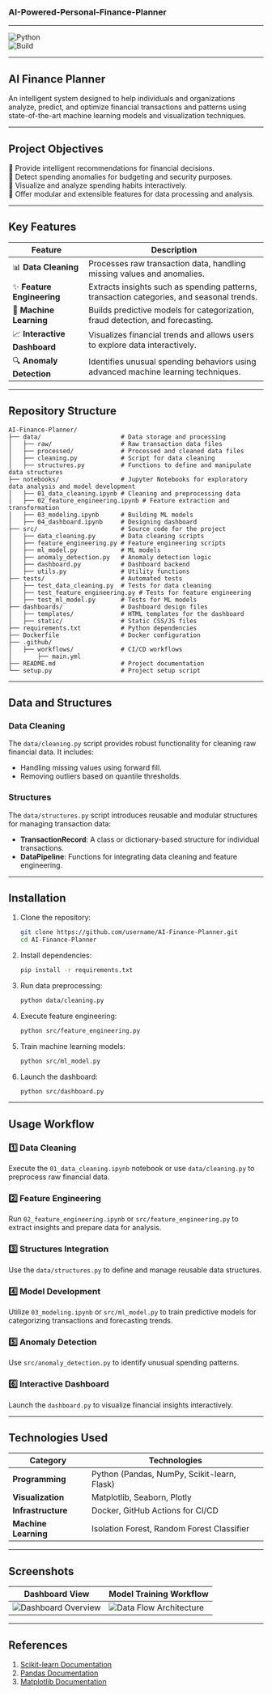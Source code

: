 ### AI-Powered-Personal-Finance-Planner

---

![Python](https://img.shields.io/badge/Python-3.9-blue.svg)  
![Build](https://img.shields.io/github/actions/workflow/status/username/repo-name/ci-cd.yml?branch=main)

---

## **AI Finance Planner**

An intelligent system designed to help individuals and organizations analyze, predict, and optimize financial transactions and patterns using state-of-the-art machine learning models and visualization techniques.

---

## **Project Objectives**

🔹 Provide intelligent recommendations for financial decisions.  
🔹 Detect spending anomalies for budgeting and security purposes.  
🔹 Visualize and analyze spending habits interactively.  
🔹 Offer modular and extensible features for data processing and analysis.  

---

## **Key Features**

| Feature                     | Description                                                                                     |
|-----------------------------|-------------------------------------------------------------------------------------------------|
| 📊 **Data Cleaning**         | Processes raw transaction data, handling missing values and anomalies.                         |
| ✨ **Feature Engineering**   | Extracts insights such as spending patterns, transaction categories, and seasonal trends.       |
| 🤖 **Machine Learning**      | Builds predictive models for categorization, fraud detection, and forecasting.                 |
| 📈 **Interactive Dashboard** | Visualizes financial trends and allows users to explore data interactively.                   |
| 🔍 **Anomaly Detection**     | Identifies unusual spending behaviors using advanced machine learning techniques.              |

---

## **Repository Structure**

```plaintext
AI-Finance-Planner/
├── data/                      # Data storage and processing
│   ├── raw/                   # Raw transaction data files
│   ├── processed/             # Processed and cleaned data files
│   ├── cleaning.py            # Script for data cleaning
│   ├── structures.py          # Functions to define and manipulate data structures
├── notebooks/                 # Jupyter Notebooks for exploratory data analysis and model development
│   ├── 01_data_cleaning.ipynb # Cleaning and preprocessing data
│   ├── 02_feature_engineering.ipynb # Feature extraction and transformation
│   ├── 03_modeling.ipynb      # Building ML models
│   ├── 04_dashboard.ipynb     # Designing dashboard
├── src/                       # Source code for the project
│   ├── data_cleaning.py       # Data cleaning scripts
│   ├── feature_engineering.py # Feature engineering scripts
│   ├── ml_model.py            # ML models
│   ├── anomaly_detection.py   # Anomaly detection logic
│   ├── dashboard.py           # Dashboard backend
│   ├── utils.py               # Utility functions
├── tests/                     # Automated tests
│   ├── test_data_cleaning.py  # Tests for data cleaning
│   ├── test_feature_engineering.py # Tests for feature engineering
│   ├── test_ml_model.py       # Tests for ML models
├── dashboards/                # Dashboard design files
│   ├── templates/             # HTML templates for the dashboard
│   ├── static/                # Static CSS/JS files
├── requirements.txt           # Python dependencies
├── Dockerfile                 # Docker configuration
├── .github/                   
│   ├── workflows/             # CI/CD workflows
│       ├── main.yml
├── README.md                  # Project documentation
└── setup.py                   # Project setup script
```

---

## **Data and Structures**

### **Data Cleaning**
The `data/cleaning.py` script provides robust functionality for cleaning raw financial data. It includes:  
- Handling missing values using forward fill.  
- Removing outliers based on quantile thresholds.

### **Structures**
The `data/structures.py` script introduces reusable and modular structures for managing transaction data:  
- **TransactionRecord**: A class or dictionary-based structure for individual transactions.  
- **DataPipeline**: Functions for integrating data cleaning and feature engineering.  

---

## **Installation**

1. Clone the repository:  
   ```bash
   git clone https://github.com/username/AI-Finance-Planner.git
   cd AI-Finance-Planner
   ```

2. Install dependencies:  
   ```bash
   pip install -r requirements.txt
   ```

3. Run data preprocessing:  
   ```bash
   python data/cleaning.py
   ```

4. Execute feature engineering:  
   ```bash
   python src/feature_engineering.py
   ```

5. Train machine learning models:  
   ```bash
   python src/ml_model.py
   ```

6. Launch the dashboard:  
   ```bash
   python src/dashboard.py
   ```

---

## **Usage Workflow**

### 1️⃣ Data Cleaning  
Execute the `01_data_cleaning.ipynb` notebook or use `data/cleaning.py` to preprocess raw financial data.  

### 2️⃣ Feature Engineering  
Run `02_feature_engineering.ipynb` or `src/feature_engineering.py` to extract insights and prepare data for analysis.  

### 3️⃣ Structures Integration  
Use the `data/structures.py` to define and manage reusable data structures.  

### 4️⃣ Model Development  
Utilize `03_modeling.ipynb` or `src/ml_model.py` to train predictive models for categorizing transactions and forecasting trends.  

### 5️⃣ Anomaly Detection  
Use `src/anomaly_detection.py` to identify unusual spending patterns.

### 6️⃣ Interactive Dashboard  
Launch the `dashboard.py` to visualize financial insights interactively.

---

## **Technologies Used**

| Category          | Technologies                                                                                         |
|-------------------|-----------------------------------------------------------------------------------------------------|
| **Programming**   | Python (Pandas, NumPy, Scikit-learn, Flask)                                                         |
| **Visualization** | Matplotlib, Seaborn, Plotly                                                                         |
| **Infrastructure**| Docker, GitHub Actions for CI/CD                                                                    |
| **Machine Learning** | Isolation Forest, Random Forest Classifier                                                       |

---

## **Screenshots**

| Dashboard View                  | Model Training Workflow               |
|---------------------------------|---------------------------------------|
| ![Dashboard Overview](https://github.com/benefoon/AI-Powered-Personal-Finance-Planner/blob/main/screenshots/dashboard_mock.png) | ![Data Flow Architecture](https://github.com/benefoon/AI-Powered-Personal-Finance-Planner/blob/main/screenshots/architecture_mock.png) |

---

## **References**

1. [Scikit-learn Documentation](https://scikit-learn.org/stable/)  
2. [Pandas Documentation](https://pandas.pydata.org/docs/)  
3. [Matplotlib Documentation](https://matplotlib.org/stable/index.html)  
